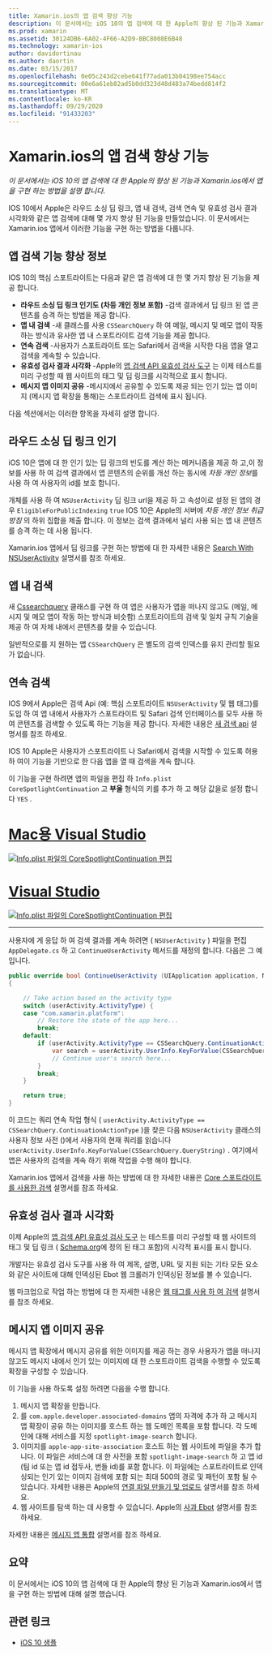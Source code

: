 ```yaml
---
title: Xamarin.ios의 앱 검색 향상 기능
description: 이 문서에서는 iOS 10의 앱 검색에 대 한 Apple의 향상 된 기능과 Xamarin.ios에서 앱을 구현 하는 방법을 설명 합니다.
ms.prod: xamarin
ms.assetid: 30124DB6-6A02-4F66-A2D9-BBC8008E6B48
ms.technology: xamarin-ios
author: davidortinau
ms.author: daortin
ms.date: 03/15/2017
ms.openlocfilehash: 0e05c243d2cebe641f77ada013b04198ee754acc
ms.sourcegitcommit: 00e6a61eb82ad5b0dd323d48d483a74bedd814f2
ms.translationtype: MT
ms.contentlocale: ko-KR
ms.lasthandoff: 09/29/2020
ms.locfileid: "91433203"
---
```

# <a name="app-search-enhancements-in-xamarinios"></a>Xamarin.ios의 앱 검색 향상 기능

_이 문서에서는 iOS 10의 앱 검색에 대 한 Apple의 향상 된 기능과 Xamarin.ios에서 앱을 구현 하는 방법을 설명 합니다._

IOS 10에서 Apple은 라우드 소싱 딥 링크, 앱 내 검색, 검색 연속 및 유효성 검사 결과 시각화와 같은 앱 검색에 대해 몇 가지 향상 된 기능을 만들었습니다. 이 문서에서는 Xamarin.ios 앱에서 이러한 기능을 구현 하는 방법을 다룹니다.

## <a name="about-app-search-enhancements"></a>앱 검색 기능 향상 정보

IOS 10의 핵심 스포트라이트는 다음과 같은 앱 검색에 대 한 몇 가지 향상 된 기능을 제공 합니다.

- **라우드 소싱 딥 링크 인기도 (차등 개인 정보 포함)** -검색 결과에서 딥 링크 된 앱 콘텐츠를 승격 하는 방법을 제공 합니다.
- **앱 내 검색** -새 클래스를 사용 `CSSearchQuery` 하 여 메일, 메시지 및 메모 앱이 작동 하는 방식과 유사한 앱 내 스포트라이트 검색 기능을 제공 합니다.
- **연속 검색** -사용자가 스포트라이트 또는 Safari에서 검색을 시작한 다음 앱을 열고 검색을 계속할 수 있습니다.
- **유효성 검사 결과 시각화** -Apple의 [앱 검색 API 유효성 검사 도구](https://search.developer.apple.com/appsearch-validation-tool) 는 이제 테스트를 미리 구성할 때 웹 사이트의 태그 및 딥 링크를 시각적으로 표시 합니다.
- **메시지 앱 이미지 공유** -메시지에서 공유할 수 있도록 제공 되는 인기 있는 앱 이미지 (메시지 앱 확장을 통해)는 스포트라이트 검색에 표시 됩니다.

다음 섹션에서는 이러한 항목을 자세히 설명 합니다.

## <a name="crowdsourced-deep-link-popularity"></a>라우드 소싱 딥 링크 인기

iOS 10은 앱에 대 한 인기 있는 딥 링크의 빈도를 계산 하는 메커니즘을 제공 하 고,이 정보를 사용 하 여 검색 결과에서 앱 콘텐츠의 순위를 개선 하는 동시에 *차등 개인 정보*를 사용 하 여 사용자의 id를 보호 합니다.

개체를 사용 하 여 `NSUserActivity` 딥 링크 url을 제공 하 고 속성이로 설정 된 앱의 경우 `EligibleForPublicIndexing` `true` IOS 10은 Apple의 서버에 *차등 개인 정보 취급 방침* 의 하위 집합을 제출 합니다. 이 정보는 검색 결과에서 널리 사용 되는 앱 내 콘텐츠를 승격 하는 데 사용 됩니다.

Xamarin.ios 앱에서 딥 링크를 구현 하는 방법에 대 한 자세한 내용은 [Search With NSUserActivity](~/ios/platform/search/nsuseractivity.md) 설명서를 참조 하세요.

## <a name="in-app-searching"></a>앱 내 검색

새 [Cssearchquery](https://developer.apple.com/reference/corespotlight/cssearchquery) 클래스를 구현 하 여 앱은 사용자가 앱을 떠나지 않고도 (메일, 메시지 및 메모 앱이 작동 하는 방식과 비슷함) 스포트라이트의 검색 및 일치 규칙 기술을 제공 하 여 자체 내에서 콘텐츠를 찾을 수 있습니다.

일반적으로를 지 원하는 앱 `CSSearchQuery` 은 별도의 검색 인덱스를 유지 관리할 필요가 없습니다.

## <a name="search-continuation"></a>연속 검색

IOS 9에서 Apple은 검색 Api (예: 핵심 스포트라이트 `NSUserActivity` 및 웹 태그)를 도입 하 여 앱 내에서 사용자가 스포트라이트 및 Safari 검색 인터페이스를 모두 사용 하 여 콘텐츠를 검색할 수 있도록 하는 기능을 제공 합니다. 자세한 내용은 [새 검색 api](~/ios/platform/search/index.md) 설명서를 참조 하세요.

IOS 10 Apple은 사용자가 스포트라이트 나 Safari에서 검색을 시작할 수 있도록 허용 하 여이 기능을 기반으로 한 다음 앱을 열 때 검색을 계속 합니다.

이 기능을 구현 하려면 앱의 파일을 편집 하 `Info.plist` `CoreSpotlightContinuation` 고 **부울** 형식의 키를 추가 하 고 해당 값을로 설정 합니다 `YES` .

# <a name="visual-studio-for-mac"></a>[Mac용 Visual Studio](#tab/macos)

[![Info.plist 파일의 CoreSpotlightContinuation 편집](app-search-enhancements-images/search01.png)](app-search-enhancements-images/search01.png#lightbox)

# <a name="visual-studio"></a>[Visual Studio](#tab/windows)

[![Info.plist 파일의 CoreSpotlightContinuation 편집](app-search-enhancements-images/searchw01.png)](app-search-enhancements-images/search01.png#lightbox)

-----

사용자에 게 응답 하 여 검색 결과를 계속 하려면 ( `NSUserActivity` ) 파일을 편집 `AppDelegate.cs` 하 고 `ContinueUserActivity` 메서드를 재정의 합니다. 다음은 그 예입니다.

```csharp
public override bool ContinueUserActivity (UIApplication application, NSUserActivity userActivity, UIApplicationRestorationHandler completionHandler)
{

    // Take action based on the activity type
    switch (userActivity.ActivityType) {
    case "com.xamarin.platform":
        // Restore the state of the app here...
        break;
    default:
        if (userActivity.ActivityType == CSSearchQuery.ContinuationActionType) {
            var search = userActivity.UserInfo.KeyForValue(CSSearchQuery.QueryString);
            // Continue user's search here...
        }
        break;
    }

    return true;
}
```

이 코드는 쿼리 연속 작업 형식 ( `userActivity.ActivityType == CSSearchQuery.ContinuationActionType` )을 찾은 다음 `NSUserActivity` 클래스의 사용자 정보 사전 ()에서 사용자의 현재 쿼리를 읽습니다 `userActivity.UserInfo.KeyForValue(CSSearchQuery.QueryString)` . 여기에서 앱은 사용자의 검색을 계속 하기 위해 작업을 수행 해야 합니다.

Xamarin.ios 앱에서 검색을 사용 하는 방법에 대 한 자세한 내용은 [Core 스포트라이트를 사용한 검색](~/ios/platform/search/corespotlight.md) 설명서를 참조 하세요.

## <a name="visualization-of-validation-results"></a>유효성 검사 결과 시각화

이제 Apple의 [앱 검색 API 유효성 검사 도구](https://search.developer.apple.com/appsearch-validation-tool) 는 테스트를 미리 구성할 때 웹 사이트의 태그 및 딥 링크 ( [Schema.org](https://schema.org/)에 정의 된 태그 포함)의 시각적 표시를 표시 합니다.

개발자는 유효성 검사 도구를 사용 하 여 제목, 설명, URL 및 지원 되는 기타 모든 요소와 같은 사이트에 대해 인덱싱된 Ebot 웹 크롤러가 인덱싱된 정보를 볼 수 있습니다.

웹 마크업으로 작업 하는 방법에 대 한 자세한 내용은 [웹 태그를 사용 하 여 검색](~/ios/platform/search/web-markup.md) 설명서를 참조 하세요.

## <a name="message-app-image-sharing"></a>메시지 앱 이미지 공유

메시지 앱 확장에서 메시지 공유를 위한 이미지를 제공 하는 경우 사용자가 앱을 떠나지 않고도 메시지 내에서 인기 있는 이미지에 대 한 스포트라이트 검색을 수행할 수 있도록 확장을 구성할 수 있습니다.

이 기능을 사용 하도록 설정 하려면 다음을 수행 합니다.

1. 메시지 앱 확장을 만듭니다.
2. 를 `com.apple.developer.associated-domains` 앱의 자격에 추가 하 고 메시지 앱 확장이 공유 하는 이미지를 호스트 하는 웹 도메인 목록을 포함 합니다. 각 도메인에 대해 서비스를 지정 `spotlight-image-search` 합니다.
3. 이미지를 `apple-app-site-association` 호스트 하는 웹 사이트에 파일을 추가 합니다. 이 파일은 서비스에 대 한 사전을 포함 `spotlight-image-search` 하 고 앱 id (팀 id 또는 앱 id 접두사, 번들 id)를 포함 합니다. 이 파일에는 스포트라이트로 인덱싱되는 인기 있는 이미지 검색에 포함 되는 최대 500의 경로 및 패턴이 포함 될 수 있습니다. 자세한 내용은 Apple의 [연결 파일 만들기 및 업로드](https://developer.apple.com/library/prerelease/content/documentation/General/Conceptual/AppSearch/UniversalLinks.html#//apple_ref/doc/uid/TP40016308-CH12-SW4) 설명서를 참조 하세요.
4. 웹 사이트를 탐색 하는 데 사용할 수 있습니다. Apple의 [사과 Ebot](https://support.apple.com/HT204683) 설명서를 참조 하세요.

자세한 내용은 [메시지 앱 통합](~/ios/platform/message-app-integration/index.md) 설명서를 참조 하세요.

## <a name="summary"></a>요약

이 문서에서는 iOS 10의 앱 검색에 대 한 Apple의 향상 된 기능과 Xamarin.ios에서 앱을 구현 하는 방법에 대해 설명 했습니다.

## <a name="related-links"></a>관련 링크

- [iOS 10 샘플](/samples/browse/?products=xamarin&term=Xamarin.iOS%2biOS10)